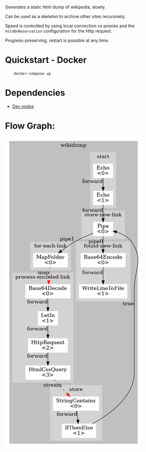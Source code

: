 Generates a static html dump of wikipedia, slowly.

Can be used as a skeleton to archive other sites recursively.

Speed is controlled by using local connection vs proxies and the `holdOnReservation` configuration for the Http request.

Progress-preserving, restart is possible at any time.

# Quickstart - Docker

        docker-compose up

# Dependencies

* [Dev nodes](https://github.com/scraperflow/scraper-nodes/releases/tag/dev-v0.4.0)

# Flow Graph:

![](cfg.png)
